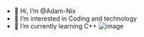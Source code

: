 - 👋 Hi, I’m @Adam-Nix
- 👀 I’m interested in Coding and technology
- 🌱 I’m currently learning C++
![image](https://github.com/Adam-Nix/Adam-Nix/assets/150264616/66fb451f-18d6-4cbc-930b-9d2d5ae9ff6d)






